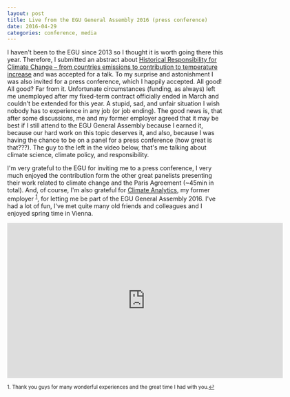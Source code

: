 ```yaml
---
layout: post
title: Live from the EGU General Assembly 2016 (press conference)
date: 2016-04-29
categories: conference, media
---
```


I haven't been to the EGU since 2013 so I thought it is worth going there this year.
Therefore, I submitted an abstract about <a href="http://meetingorganizer.copernicus.org/EGU2016/EGU2016-17982.pdf" target="_blank">Historical Responsibility for Climate Change – from countries emissions to contribution to temperature increase</a> and was accepted for a talk.
To my surprise and astonishment I was also invited for a press conference, which I happily accepted.
All good!  All good? Far from it.
Unfortunate circumstances (funding, as always) left me unemployed after my fixed-term contract officially ended in March and couldn't be extended for this year.
A stupid, sad, and unfair situation I wish nobody has to experience in any job (or job ending).
The good news is, that after some discussions, me and my former employer agreed that it may be best if I still attend to the EGU General Assembly because I earned it, because our hard work on this topic deserves it, and also, because I was having the chance to be on a panel for a press conference (how great is that???).
The guy to the left in the video below, that's me talking about climate science, climate policy, and responsibility.


I'm very grateful to the EGU for inviting me to a press conference, I very much enjoyed the contribution form the other great panelists presenting their work related to climate change and the Paris Agreement (~45min in total).
And, of course, I'm also grateful for <a href="http://www.climateanalytics.org" target="_blank">Climate Analytics</a>, my former employer <sup><a href="#fn2" id="ref2">1</a></sup>, for letting me be part of the EGU General Assembly 2016.
I've had a lot of fun, I've met quite many old friends and colleagues and I enjoyed spring time in Vienna.

<iframe src="https://player.vimeo.com/video/163687178?color=0072BC&title=0&byline=0&portrait=0" width="640" height="360" frameborder="0" webkitallowfullscreen mozallowfullscreen allowfullscreen></iframe>

<sup id="fn2">1. Thank you guys for many wonderful experiences and the great time I had with you.<a href="#ref2" title="Jump back to footnote 1 in the text.">↩</a></sup>
